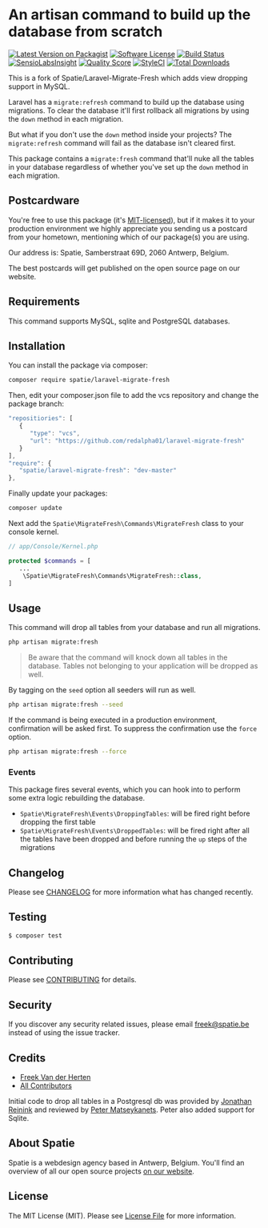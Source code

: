 # An artisan command to build up the database from scratch

[![Latest Version on Packagist](https://img.shields.io/packagist/v/spatie/laravel-migrate-fresh.svg?style=flat-square)](https://packagist.org/packages/spatie/laravel-migrate-fresh)
[![Software License](https://img.shields.io/badge/license-MIT-brightgreen.svg?style=flat-square)](LICENSE.md)
[![Build Status](https://img.shields.io/travis/spatie/laravel-migrate-fresh/master.svg?style=flat-square)](https://travis-ci.org/spatie/laravel-migrate-fresh)
[![SensioLabsInsight](https://img.shields.io/sensiolabs/i/b38ed189-9b84-455f-90ad-d8388d243274.svg?style=flat-square)](https://insight.sensiolabs.com/projects/b38ed189-9b84-455f-90ad-d8388d243274)
[![Quality Score](https://img.shields.io/scrutinizer/g/spatie/laravel-migrate-fresh.svg?style=flat-square)](https://scrutinizer-ci.com/g/spatie/laravel-migrate-fresh)
[![StyleCI](https://styleci.io/repos/78428025/shield?branch=master)](https://styleci.io/repos/78428025)
[![Total Downloads](https://img.shields.io/packagist/dt/spatie/laravel-migrate-fresh.svg?style=flat-square)](https://packagist.org/packages/spatie/laravel-migrate-fresh)

This is a fork of Spatie/Laravel-Migrate-Fresh which adds view dropping support in MySQL.

Laravel has a `migrate:refresh` command to build up the database using migrations. To clear the database it'll first rollback all migrations by using the `down` method in each migration.

But what if you don't use the `down` method inside your projects? The `migrate:refresh` command will fail as the database isn't cleared first.

This package contains a `migrate:fresh` command that'll nuke all the tables in your database regardless of whether you've set up the `down` method in each migration.

## Postcardware

You're free to use this package (it's [MIT-licensed](LICENSE.md)), but if it makes it to your production environment we highly appreciate you sending us a postcard from your hometown, mentioning which of our package(s) you are using.

Our address is: Spatie, Samberstraat 69D, 2060 Antwerp, Belgium.

The best postcards will get published on the open source page on our website.

## Requirements

This command supports MySQL, sqlite and PostgreSQL databases.

## Installation

You can install the package via composer:

```bash
composer require spatie/laravel-migrate-fresh
```

Then, edit your composer.json file to add the vcs repository and change the package branch:

```javascript
"repositiories": [
   {
      "type": "vcs",
      "url": "https://github.com/redalpha01/laravel-migrate-fresh"
   }
],
"require": {
   "spatie/laravel-migrate-fresh": "dev-master"
},
```

Finally update your packages:

```bash
composer update
```

Next add the `Spatie\MigrateFresh\Commands\MigrateFresh` class to your console kernel.

```php
// app/Console/Kernel.php

protected $commands = [
   ...
    \Spatie\MigrateFresh\Commands\MigrateFresh::class,
]
```

## Usage

This command will drop all tables from your database and run all migrations. 

```bash
php artisan migrate:fresh
```

> Be aware that the command will knock down all tables in the database. Tables not belonging to your application will be dropped as well.


By tagging on the `seed` option all seeders will run as well.
 
```bash
php artisan migrate:fresh --seed
```

If the command is being executed in a production environment, confirmation will be asked first. To suppress the confirmation use the `force` option.
 
 ```bash
 php artisan migrate:fresh --force
 ```
 
### Events
 
This package fires several events, which you can hook into to perform some extra logic rebuilding the database.

- `Spatie\MigrateFresh\Events\DroppingTables`: will be fired right before dropping the first table
- `Spatie\MigrateFresh\Events\DroppedTables`: will be fired right after all the tables have been dropped and before running the `up` steps of the migrations

## Changelog

Please see [CHANGELOG](CHANGELOG.md) for more information what has changed recently.

## Testing

``` bash
$ composer test
```

## Contributing

Please see [CONTRIBUTING](CONTRIBUTING.md) for details.

## Security

If you discover any security related issues, please email freek@spatie.be instead of using the issue tracker.

## Credits

- [Freek Van der Herten](https://github.com/freekmurze)
- [All Contributors](../../contributors)

Initial code to drop all tables in a Postgresql db was provided by [Jonathan Reinink](https://gist.github.com/reinink) and reviewed by [Peter Matseykanets](https://github.com/pmatseykanets). Peter also added support for Sqlite.

## About Spatie
Spatie is a webdesign agency based in Antwerp, Belgium. You'll find an overview of all our open source projects [on our website](https://spatie.be/opensource).

## License

The MIT License (MIT). Please see [License File](LICENSE.md) for more information.
